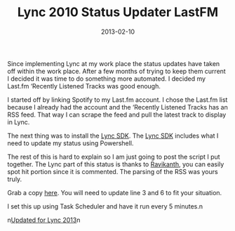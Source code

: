 ﻿---
layout: post
title: Lync 2010 Status Updater  LastFM
date: 2013-02-10
categories: None
---

Since implementing Lync at my work place the status updates have taken off within the work place. After a few months of trying to keep them current I decided it was time to do something more automated. I decided my Last.fm &#8216;Recently Listened Tracks was good enough.   

I started off by linking Spotify to my Last.fm account. I chose the Last.fm list because I already had the account and the &#8216;Recently Listened Tracks has an RSS feed. That way I can scrape the feed and pull the latest track to display in Lync.   

<span>The next thing was to install the </span><span></span><a href="http://www.microsoft.com/en-us/download/details.aspx?id=18898" target="_blank">Lync SDK</a><span>. The </span><span></span><a href="http://www.microsoft.com/en-us/download/details.aspx?id=18898" target="_blank">Lync SDK</a><span> includes what I need to update my status using Powershell.</span>   

The rest of this is hard to explain so I am just going to post the script I put together. The Lync part of this status is thanks to <a href="http://www.ravichaganti.com/blog/?p=2613" target="_blank">Ravikanth</a>, you can easily spot hit portion since it is commented. The parsing of the RSS was yours truly.   

Grab a copy <a href="https://www.box.com/s/gpac8mqxod4nk4sef4vn" target="_blank">here</a>. You will need to update line 3 and 6 to fit your situation.   

I set this up using Task Scheduler and have it run every 5 minutes.n   

n<a href="http://tech.brookins.info/post/82414160080/lync-2013-status-updater-lastfm" target="_blank">Updated for Lync 2013</a>n
